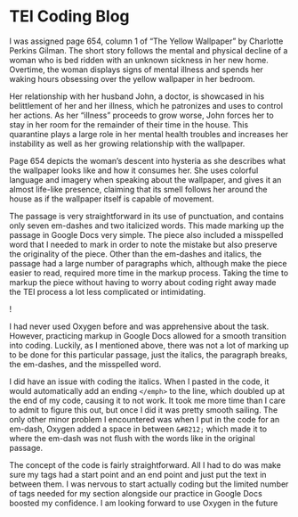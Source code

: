 # TEI Coding Blog




I was assigned page 654, column 1 of “The Yellow Wallpaper” by Charlotte Perkins Gilman. The short story follows the mental and physical decline of a woman who is bed ridden with an unknown sickness in her new home. Overtime, the woman displays signs of mental illness and spends her waking hours obsessing over the yellow wallpaper in her bedroom. 

Her relationship with her husband John, a doctor, is showcased in his belittlement of her and her illness, which he patronizes and uses to control her actions. As her “illness” proceeds to grow worse, John forces her to stay in her room for the remainder of their time in the house. This quarantine plays a large role in her mental health troubles and increases her instability as well as her growing relationship with the wallpaper.

Page 654 depicts the woman’s descent into hysteria as she describes what the wallpaper looks like and how it consumes her. She uses colorful language and imagery when speaking about the wallpaper, and gives it an almost life-like presence, claiming that its smell follows her around the house as if the wallpaper itself is capable of movement.

The passage is very straightforward in its use of punctuation, and contains only seven em-dashes and two italicized words. This made marking up the passage in Google Docs very simple. The piece also included a misspelled word that I needed to mark in order to note the mistake but also preserve the originality of the piece. Other than the em-dashes and italics, the passage had a large number of paragraphs which, although make the piece easier to read, required more time in the markup process. Taking the time to markup the piece without having to worry about coding right away made the TEI process a lot less complicated or intimidating.
	
!


I had never used Oxygen before and was apprehensive about the task. However, practicing markup in Google Docs allowed for a smooth transition into coding. Luckily, as I mentioned above, there was not a lot of marking up to be done for this particular passage, just the italics, the paragraph breaks, the em-dashes, and the misspelled word. 

I did have an issue with coding the italics. When I pasted in the code, it would automatically add an ending ```</emph>``` to the line, which doubled up at the end of my code, causing it to not work. It took me more time than I care to admit to figure this out, but once I did it was pretty smooth sailing. The only other minor problem I encountered was when I put in the code for an em-dash, Oxygen added a space in between ```&#8212;``` which made it to where the em-dash was not flush with the words like in the original passage. 

The concept of the code is fairly straightforward. All I had to do was make sure my tags had a start point and an end point and just put the text in between them. I was nervous to start actually coding but the limited number of tags needed for my section alongside our practice in Google Docs boosted my confidence. I am looking forward to use Oxygen in the future
